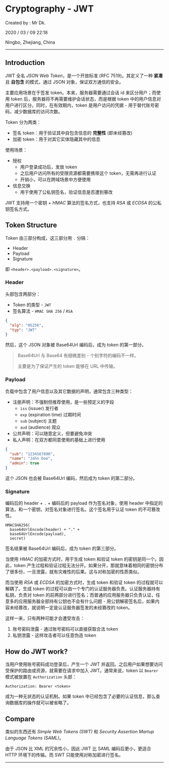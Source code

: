 # Cryptography - JWT

Created by : Mr Dk.

2020 / 03 / 09 22:18

Ningbo, Zhejiang, China

------

## Introduction

JWT 全名 *JSON Web Token*，是一个开放标准 (RFC 7519)。其定义了一种 **紧凑** 且 **自包含** 的模式，通过 JSON 对象，保证双方通信的安全。

主要应用场景在于签发 token。本来，服务器需要通过会话 id 来区分用户；而使用 token 后，服务器将不再需要维护会话状态，而是根据 token 中的用户信息对用户进行区分。同时，在有效期内，token 是用户访问的凭据 - 用于替代账号密码，减少数据库的访问次数。

Token 分为两类：

- 签名 token：用于验证其中自包含信息的 **完整性** (即未经篡改)
- 加密 token：用于对其它实体隐藏其中的信息

使用场景：

- 授权
  - 用户登录成功后，发放 token
  - 之后用户访问所有的受限资源都需要携带这个 token，无需再进行认证
  - 开销小，可以在跨域场景中方便使用
- 信息交换
  - 用于使用了公私钥签名，验证信息是否遭到篡改

JWT 支持用一个密钥 + *HMAC* 算法的签名方式，也支持 *RSA* 或 *ECDSA* 的公私钥签名方式。

## Token Structure

Token 由三部分构成，这三部分用 `.` 分隔：

- Header
- Payload
- Signature

即 `<header>.<payload>.<signature>`。

### Header

头部包含两部分：

- Token 的类型 - `JWT`
- 签名算法 - `HMAC SHA 256` / `RSA`

```json
{
  "alg": "HS256",
  "typ": "JWT"
}
```

然后，这个 JSON 对象被 Base64Url 编码后，成为 token 的第一部分。

> Base64Url 与 Base64 有细微差别 - 个别字符的编码不一样。
>
> 主要是为了保证产生的 token 能够在 URL 中传输。

### Payload

负载中包含了用户信息以及其它数据的声明，通常包含三种类型：

- 注册声明：不强制但推荐使用，是一些预定义的字段
  - `iss` (issuer) 发行者
  - `exp` (expiration time) 过期时间
  - `sub` (subject) 主题
  - `aud` (audience) 观众
- 公共声明：可以随意定义，但要避免冲突
- 私人声明：在双方都同意使用的基础上进行使用

```json
{
  "sub": "1234567890",
  "name": "John Doe",
  "admin": true
}
```

这个 JSON 也会被 Base64Url 编码，然后成为 token 的第二部分。

### Signature

编码后的 header + `.` + 编码后的 payload 作为签名对象，使用 header 中指定的算法，和一个密钥，对签名对象进行签名。这个签名用于认证 token 的不可篡改性。

```
HMACSHA256(
  base64UrlEncode(header) + "." +
  base64UrlEncode(payload),
  secret)
```

签名结果被 Base64Url 编码后，成为 token 的第三部分。

当使用 *HMAC* 的加密方式时，用于生成 token 和验证 token 的密钥是同一个。因此，token 产生过程和验证过程无法分开。如果分开，那就意味着相同的密钥分布了很多份，一旦泄露，就有灾难性的后果。这与对称加密的性质类似。

而当使用 *RSA* 或 *ECDSA* 的加密方式时，生成 token 和验证 token 的过程就可以解耦了。生成 token 的过程可以由一个专门的认证服务器负责。认证服务器持有私钥，负责对 token 的前两部分进行签名；而普通的应用服务器只负责认证，任意多的应用服务器全部持有公钥也不会有什么问题 - 用公钥解密签名后，如果内容未经篡改，就说明一定是认证服务器签发的未经篡改的 token。

这样一来，只有两种可能才会遭受攻击：

1. 账号密码泄露 - 通过账号密码可以直接获取合法 token
2. 私钥泄露 - 这样攻击者可以任意伪造 token

## How do JWT work?

当用户使用账号密码成功登录后，产生一个 JWT 并返回。之后用户如果想要访问受保护的路由或资源，就需要在请求中加入 JWT。通常来说，token 以 `Bearer` 模式被放置在 `Authorization` 头部：

```
Authorization: Bearer <token>
```

成为一种无状态的认证机制。如果 token 中已经包含了必要的认证信息，那么查询数据库的操作就可以被省略了。

## Compare

类似的东西还有 *Simple Web Tokens (SWT)* 和 *Security Assertion Martup Language Tokens (SAML)*。

由于 JSON 比 XML 的冗余性小，因此 JWT 比 SAML 编码后更小，更适合 HTTP 环境下的传输。而 SWT 只能使用对称加密进行签名。

---

